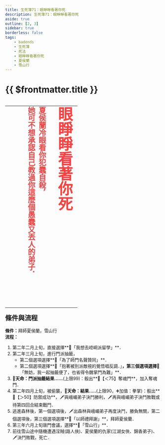 ```yaml
---
title: 生死簿71：眼睜睜看著你死
description: 生死簿71：眼睜睜看著你死
aside: true
outline: [2, 3]
sidebar: true
borderless: false
tags:
    - badends
    - 生死簿
    - 死法
    - 眼睜睜看著你死
    - 夏侯蘭
    - 雪山行
---
```


# {{ $frontmatter.title }}

<table align=left vertical-align=top>
    <tr>
        <td style="height:650px; vertical-align: top;">
          <span style="writing-mode: tb-rl; webkit-writing-mode: vertical-rl; writing-mode: vertical-rl;">
            <font size="7" color="#f94241"><strong>眼睜睜看著你死</strong></font>
            <br>
            <br>
            <font size="5" color="#ef4747">
            <strong>
            夏侯蘭冷眼看你犯蠢自殺，<br>
            她可不想承認自己教過你這麼個愚蠢又丟人的弟子．<br>
            <br>
            <br>
            </strong>
            </font>
          </span>
        </td>
    </tr>
</table>

## 條件與流程

<b>條件：</b>拜師<Girl5Icon>夏侯蘭</Girl5Icon>，雪山行<br>
<b>流程：</b><br>
1. 第二年二月上旬，直接選擇**📜「我想去崆峒派留學」**．
2. 第二年三月上旬，進行門派抽籤，
   + 第二個選項選擇**📖「為了師門名聲贊同」**．
   + 第二個選項選擇**📖「抱著被別派敵視的覺悟唱反調．」**，第三個選項選擇**📖「無妨，我一起抽籤便了，也省得令魏掌門為難」**．
3. **🎲天命：門派抽籤結果......**(上限99)：骰出**🧾【＜75】奪魂門**，加入奪魂門．
4. 第二年四月上旬，被偷襲，**🎲天命：結果.....**(上限90，➕加值：拳掌)：骰出**🧾【＞50】防禦成功**，🗡️與峨嵋弟子決鬥勝利，🗡️再與峨嵋弟子決鬥敗戰或待第四回合結束戰鬥．
5. 逃進森林後，第一個選項後，🗡️出森林與峨嵋弟子再度決鬥，勝負無關，第二個選項後，第三個選項選擇**📖「以師禮拜謝」**，拜師<Girl5Icon>夏侯蘭</Girl5Icon>．
6. 第三年六月上旬唐門會議，選擇**📜「雪山行」**．
7. 前往雪山途中隨機遭遇淫賊(路人俠)、<Girl5Icon>夏侯蘭</Girl5Icon>的仇家(江湖女俠、錦香弟子)、🗡️決鬥敗戰，死亡．
